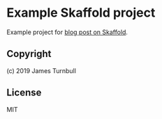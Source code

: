 # Example Skaffold project

Example project for [blog post on Skaffold](https://www.kartar.net/2019/08/skaffold/).

## Copyright 

(c) 2019 James Turnbull

## License

MIT


